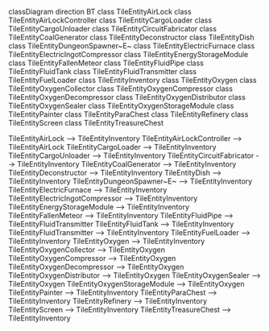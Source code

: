 classDiagram
direction BT
class TileEntityAirLock
class TileEntityAirLockController
class TileEntityCargoLoader
class TileEntityCargoUnloader
class TileEntityCircuitFabricator
class TileEntityCoalGenerator
class TileEntityDeconstructor
class TileEntityDish
class TileEntityDungeonSpawner~E~
class TileEntityElectricFurnace
class TileEntityElectricIngotCompressor
class TileEntityEnergyStorageModule
class TileEntityFallenMeteor
class TileEntityFluidPipe
class TileEntityFluidTank
class TileEntityFluidTransmitter
class TileEntityFuelLoader
class TileEntityInventory
class TileEntityOxygen
class TileEntityOxygenCollector
class TileEntityOxygenCompressor
class TileEntityOxygenDecompressor
class TileEntityOxygenDistributor
class TileEntityOxygenSealer
class TileEntityOxygenStorageModule
class TileEntityPainter
class TileEntityParaChest
class TileEntityRefinery
class TileEntityScreen
class TileEntityTreasureChest

TileEntityAirLock  -->  TileEntityInventory 
TileEntityAirLockController  -->  TileEntityAirLock 
TileEntityCargoLoader  -->  TileEntityInventory 
TileEntityCargoUnloader  -->  TileEntityInventory 
TileEntityCircuitFabricator  -->  TileEntityInventory 
TileEntityCoalGenerator  -->  TileEntityInventory 
TileEntityDeconstructor  -->  TileEntityInventory 
TileEntityDish  -->  TileEntityInventory 
TileEntityDungeonSpawner~E~  -->  TileEntityInventory 
TileEntityElectricFurnace  -->  TileEntityInventory 
TileEntityElectricIngotCompressor  -->  TileEntityInventory 
TileEntityEnergyStorageModule  -->  TileEntityInventory 
TileEntityFallenMeteor  -->  TileEntityInventory 
TileEntityFluidPipe  -->  TileEntityFluidTransmitter 
TileEntityFluidTank  -->  TileEntityInventory 
TileEntityFluidTransmitter  -->  TileEntityInventory 
TileEntityFuelLoader  -->  TileEntityInventory 
TileEntityOxygen  -->  TileEntityInventory 
TileEntityOxygenCollector  -->  TileEntityOxygen 
TileEntityOxygenCompressor  -->  TileEntityOxygen 
TileEntityOxygenDecompressor  -->  TileEntityOxygen 
TileEntityOxygenDistributor  -->  TileEntityOxygen 
TileEntityOxygenSealer  -->  TileEntityOxygen 
TileEntityOxygenStorageModule  -->  TileEntityOxygen 
TileEntityPainter  -->  TileEntityInventory 
TileEntityParaChest  -->  TileEntityInventory 
TileEntityRefinery  -->  TileEntityInventory 
TileEntityScreen  -->  TileEntityInventory 
TileEntityTreasureChest  -->  TileEntityInventory 
